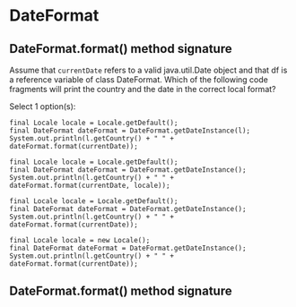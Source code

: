 # DateFormat

## DateFormat.format() method signature

Assume that `currentDate` refers to a valid java.util.Date object and that df is a reference variable of class 
DateFormat.
Which of the following code fragments will print the country and the date in the correct local format?

Select 1 option(s):
```
final Locale locale = Locale.getDefault();
final DateFormat dateFormat = DateFormat.getDateInstance(l);
System.out.println(l.getCountry() + " " + dateFormat.format(currentDate));
```

```
final Locale locale = Locale.getDefault();
final DateFormat dateFormat = DateFormat.getDateInstance();
System.out.println(l.getCountry() + " " + dateFormat.format(currentDate, locale));
```

```
final Locale locale = Locale.getDefault();
final DateFormat dateFormat = DateFormat.getDateInstance();
System.out.println(l.getCountry() + " " + dateFormat.format(currentDate));
```

```
final Locale locale = new Locale();
final DateFormat dateFormat = DateFormat.getDateInstance();
System.out.println(l.getCountry() + " " +  dateFormat.format(currentDate));
```

## DateFormat.format() method signature
